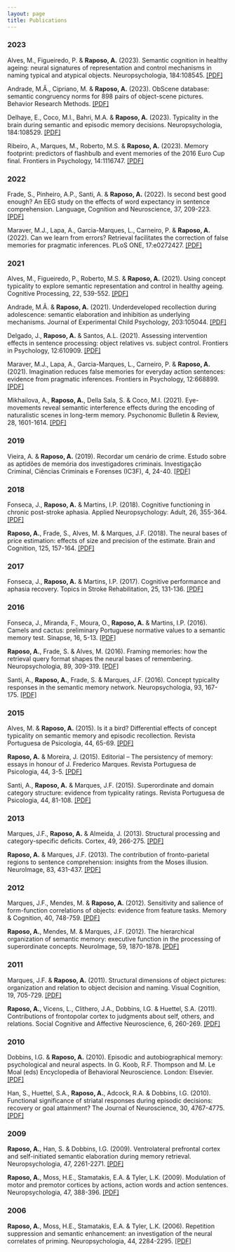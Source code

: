 ```yaml
---
layout: page
title: Publications
---
```

### 2023
Alves, M., Figueiredo, P. & **Raposo, A.**  (2023). Semantic cognition in healthy ageing: neural signatures of representation and control mechanisms in naming typical and atypical objects. Neuropsychologia, 184:108545. [[PDF]](/public/Alves_etal_23_ageing_fMRI.pdf)

Andrade, M.Â., Cipriano, M. & **Raposo, A.** (2023). ObScene database: semantic congruency norms for 898 pairs of object-scene pictures. Behavior Research Methods. [[PDF]](/public/Andrade_etal_23_ObScene.pdf)

Delhaye, E., Coco, M.I., Bahri, M.A. & **Raposo, A.**  (2023). Typicality in the brain during semantic and episodic memory decisions. Neuropsychologia, 184:108529. [[PDF]](/public/Delhaye_etal_23_typicality_memory_fMRI.pdf)

Ribeiro, A., Marques, M., Roberto, M.S. & **Raposo, A.**  (2023). Memory footprint: predictors of flashbulb and event memories of the 2016 Euro Cup final. Frontiers in Psychology, 14:1116747. [[PDF]](/public/Ribeiro_etal_23_FBM.pdf)

### 2022
Frade, S., Pinheiro, A.P., Santi, A. & **Raposo, A.** (2022). Is second best good enough? An EEG study on the effects of word expectancy in sentence comprehension. Language, Cognition and Neuroscience, 37, 209-223. [[PDF]](/public/Frade_etal_22_EEG_word_expectancy.pdf)

Maraver, M.J., Lapa, A., Garcia-Marques, L., Carneiro, P. & **Raposo, A.**  (2022). Can we learn from errors? Retrieval facilitates the correction of false memories for pragmatic inferences. PLoS ONE, 17:e0272427. [[PDF]](/public/Maraver_etal_22_error_correction_PI.pdf)

### 2021

Alves, M., Figueiredo, P., Roberto, M.S. & **Raposo, A.** (2021). Using concept typicality to explore semantic representation and control in healthy ageing. Cognitive Processing, 22, 539-552. [[PDF]](/public/Alves_etal_21_typicality_ageing.pdf)

Andrade, M.Â. & **Raposo, A.** (2021). Underdeveloped recollection during adolescence: semantic elaboration and inhibition as underlying mechanisms. Journal of Experimental Child Psychology, 203:105044. [[PDF]](/public/Andrade_Raposo_21_adolescents.pdf)

Delgado, J., **Raposo, A.** & Santos, A.L. (2021). Assessing intervention effects in sentence processing: object relatives vs. subject control. Frontiers in Psychology, 12:610909. [[PDF]](/public/Delgado_etal_21_relatives_control.pdf)

Maraver, M.J., Lapa, A., Garcia-Marques, L., Carneiro, P. & **Raposo, A.** (2021). Imagination reduces false memories for everyday action sentences: evidence from pragmatic inferences. Frontiers in Psychology, 12:668899. [[PDF]](/public/Maraver_etal_21_false_memories_PI.pdf)

Mikhailova, A., **Raposo, A.**, Della Sala, S. & Coco, M.I. (2021). Eye-movements reveal semantic interference effects during the encoding of naturalistic scenes in long-term memory. Psychonomic Bulletin & Review, 28, 1601-1614. [[PDF]](/public/Mikhailova_etal_21_eye_movements_semantic_interference.pdf)

### 2019

Vieira, A. & **Raposo, A.** (2019). Recordar um cenário de crime. Estudo sobre as aptidões de memória dos investigadores criminais. Investigação Criminal, Ciências Criminais e Forenses (IC3F), 4, 24-40. [[PDF]](/public/Vieira_Raposo_19_crime.pdf)

### 2018

Fonseca, J., **Raposo, A.** & Martins, I.P. (2018). Cognitive functioning in chronic post-stroke aphasia. Applied Neuropsychology: Adult, 26, 355-364. [[PDF]](/public/Fonseca_etal_18_chronic_aphasia.pdf)

**Raposo, A.**, Frade, S., Alves, M. & Marques, J.F. (2018). The neural bases of price estimation: effects of size and precision of the estimate. Brain and Cognition, 125, 157-164. [[PDF]](/public/Raposo_etal_18_prices.pdf)

### 2017

Fonseca, J., **Raposo, A.** & Martins, I.P. (2017). Cognitive performance and aphasia recovery. Topics in Stroke Rehabilitation, 25, 131-136. [[PDF]](/public/Fonseca_etal_17_aphasia_recovery.pdf)

### 2016

Fonseca, J., Miranda, F., Moura, O., **Raposo, A.** & Martins, I.P. (2016). Camels and cactus: preliminary Portuguese normative values to a semantic memory test. Sinapse, 16, 5-13. [[PDF]](/public/Fonseca_etal_16_Camel_Cactus.pdf)

**Raposo, A.**, Frade, S. & Alves, M. (2016). Framing memories: how the retrieval query format shapes the neural bases of remembering. Neuropsychologia, 89, 309-319. [[PDF]](/public/Raposo_etal_16_framing.pdf)

Santi, A., **Raposo, A.**, Frade, S. & Marques, J.F. (2016). Concept typicality responses in the semantic memory network. Neuropsychologia, 93, 167-175. [[PDF]](/public/Santi_etal_16_concept_typicality.pdf)

### 2015

Alves, M. & **Raposo, A.** (2015). Is it a bird? Differential effects of concept typicality on semantic memory and episodic recollection. Revista Portuguesa de Psicologia, 44, 65-69. [[PDF]](/public/Alves_Raposo_15_typicality_memory.pdf)

**Raposo, A.** & Moreira, J. (2015). Editorial – The persistency of memory: essays in honour of J. Frederico Marques. Revista Portuguesa de Psicologia, 44, 3-5. [[PDF]](/public/Raposo_Moreira_15_Editorial.pdf)

Santi, A., **Raposo, A.** & Marques, J.F. (2015). Superordinate and domain category structure: evidence from typicality ratings. Revista Portuguesa de Psicologia, 44, 81-108. [[PDF]](/public/Santi_etal_15_typicality_ratings.pdf)

### 2013

Marques, J.F., **Raposo, A.** & Almeida, J. (2013). Structural processing and category-specific deficits. Cortex, 49, 266-275. [[PDF]](/public/Marques_etal_13_struct_categories.pdf)

**Raposo, A.** & Marques, J.F. (2013). The contribution of fronto-parietal regions to sentence comprehension: insights from the Moses illusion. NeuroImage, 83, 431-437. [[PDF]](/public/Raposo_Marques_13_sem_illusions.pdf)

### 2012

Marques, J.F., Mendes, M. & **Raposo, A.** (2012). Sensitivity and salience of form-function correlations of objects: evidence from feature tasks. Memory & Cognition, 40, 748-759. [[PDF]](/public/Marques_etal_12_form_function.pdf)

**Raposo, A.**, Mendes, M. & Marques, J.F. (2012). The hierarchical organization of semantic memory: executive function in the processing of superordinate concepts. NeuroImage, 59, 1870-1878. [[PDF]](/public/Raposo_etal_12_superordinate.pdf)

### 2011

Marques, J.F. & **Raposo, A.** (2011). Structural dimensions of object pictures: organization and relation to object decision and naming. Visual Cognition, 19, 705-729. [[PDF]](/public/Marques_Raposo_11_structural_dimensions.pdf)

**Raposo, A.**, Vicens, L., Clithero, J.A., Dobbins, I.G. & Huettel, S.A. (2011). Contributions of frontopolar cortex to judgments about self, others, and relations. Social Cognitive and Affective Neuroscience, 6, 260-269. [[PDF]](/public/Raposo_etal_11_frontopolar.pdf)

### 2010

Dobbins, I.G. & **Raposo, A.** (2010). Episodic and autobiographical memory: psychological and neural aspects. In G. Koob, R.F. Thompson and M. Le Moal (eds) Encyclopedia of Behavioral Neuroscience. London: Elsevier. [[PDF]](/public/Dobbins_Raposo_10_BEVN.pdf)

Han, S., Huettel, S.A., **Raposo, A.**, Adcock, R.A. & Dobbins, I.G. (2010). Functional significance of striatal responses during episodic decisions: recovery or goal attainment? The Journal of Neuroscience, 30, 4767-4775. [[PDF]](/public/Han_etal_10_reward.pdf)

### 2009

**Raposo, A.**, Han, S. & Dobbins, I.G. (2009). Ventrolateral prefrontal cortex and self-initiated semantic elaboration during memory retrieval. Neuropsychologia, 47, 2261-2271. [[PDF]](/public/Raposo_etal_09_sem_elaboration.pdf)

**Raposo, A.**, Moss, H.E., Stamatakis, E.A. & Tyler, L.K. (2009). Modulation of motor and premotor cortices by actions, action words and action sentences. Neuropsychologia, 47, 388-396. [[PDF]](/public/Raposo_etal_09_actions.pdf)

### 2006

**Raposo, A.**, Moss, H.E., Stamatakis, E.A. & Tyler, L.K. (2006). Repetition suppression and semantic enhancement: an investigation of the neural correlates of priming. Neuropsychologia, 44, 2284-2295. [[PDF]](/public/Raposo_etal_06_priming.pdf)
